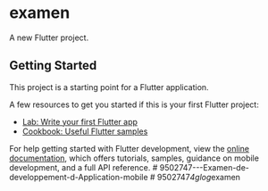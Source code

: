 # examen

A new Flutter project.

## Getting Started

This project is a starting point for a Flutter application.

A few resources to get you started if this is your first Flutter project:

- [Lab: Write your first Flutter app](https://docs.flutter.dev/get-started/codelab)
- [Cookbook: Useful Flutter samples](https://docs.flutter.dev/cookbook)

For help getting started with Flutter development, view the
[online documentation](https://docs.flutter.dev/), which offers tutorials,
samples, guidance on mobile development, and a full API reference.
#   9 5 0 2 7 4 7 - - - E x a m e n - d e - d e v e l o p p e m e n t - d - A p p l i c a t i o n - m o b i l e  
 #   9 5 0 2 7 4 7 _ 4 g l o g _ e x a m e n  
 